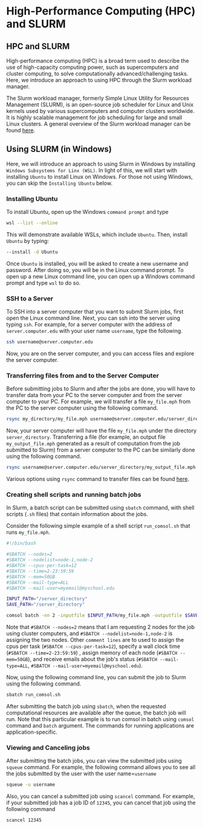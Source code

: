# High-Performance Computing (HPC) and SLURM

## HPC and SLURM
High-performance computing (HPC) is a broad term used to describe the use of high-capacity computing power, such as supercomputers and cluster computing, to solve computationally advanced/challenging tasks. Here, we introduce an approach to using HPC through the Slurm workload manager. 

The Slurm workload manager, formerly Simple Linux Utility for Resources Management (SLURM), is an open-source job scheduler for Linux and Unix kernels used by various supercomputers and computer clusters worldwide. It is highly scalable management for job scheduling for large and small Linux clusters. A general overview of the Slurm workload manager can be found [here](https://slurm.schedmd.com/overview.html).


## Using SLURM (in Windows)

Here, we will introduce an approach to using Slurm in Windows by installing `Windows Subsystems for Linx (WSL)`. In light of this, we will start with installing `Ubuntu` to install Linux on Windows. For those not using Windows, you can skip the `Installing Ubuntu` below.

### Installing Ubuntu

To install Ubuntu, open up the Windows `command prompt` and type
```bash
wsl --list --online
```
This will demonstrate available WSLs, which include `Ubuntu`. Then, install `Ubuntu` by typing: 
```bash
--install -d Ubuntu
```
Once `Ubuntu` is installed, you will be asked to create a new username and password. After doing so, you will be in the Linux command prompt. To open up a new Linux command line, you can open up a Windows command prompt and type `wsl` to do so.

### SSH to a Server
To SSH into a server computer that you want to submit Slurm jobs, first open the Linux command line. Next, you can ssh into the server using typing `ssh`.
For example, for a server computer with the address of `server.computer.edu` with your user name `username`, type the following.
```bash
ssh username@server.computer.edu
```
Now, you are on the server computer, and you can access files and explore the server computer.

### Transferring files from and to the Server Computer
Before submitting jobs to Slurm and after the jobs are done, you will have to transfer data from your PC to the server computer and from the server computer to your PC. For example, we will transfer a file `my_file.mph` from the PC to the server computer using the following command.
```bash
rsync my_directory/my_file.mph username@server.computer.edu/server_directory/my_file.mph
```
Now, your server computer will have the file `my_file.mph` under the directory `server_directory`.
Transferring a file (for example, an output file `my_output_file.mph` generated as a result of computation from the job submitted to Slurm) from a server computer to the PC can be similarly done using the following command.
```bash
rsync username@server.computer.edu/server_directory/my_output_file.mph my_directory/my_output_file.mph
```
Various options using `rsync` command to transfer files can be found [here](https://www.computerhope.com/unix/rsync.htm).

### Creating shell scripts and running batch jobs
In Slurm, a batch script can be submitted using `sbatch` command, with shell scripts (`.sh` files) that contain information about the jobs.

Consider the following simple example of a shell script `run_comsol.sh` that runs `my_file.mph`.
```bash
#!/bin/bash

#SBATCH --nodes=2
#SBATCH --nodelist=node-1,node-2
#SBATCH --cpus-per-task=12
#SBATCH --time=2-23:59:59
#SBATCH --mem=50GB
#SBATCH --mail-type=ALL
#SBATCH --mail-user=myemail@myschool.edu

INPUT_PATH="/server_directory"
SAVE_PATH="/server_directory"

comsol batch -nn 2 -inputfile $INPUT_PATH/my_file.mph -outputfile $SAVE_PATH/my_output_file.mph -study std1;
```
Note that `#SBATCH --nodes=2` means that I am requesting 2 nodes for the job using cluster computers, and `#SBATCH --nodelist=node-1,node-2` is assigning the two nodes. Other `comment lines` are to used to assign the cpus per task (`#SBATCH --cpus-per-task=12`), specify a wall clock time (`#SBATCH --time=2-23:59:59`) , assign memory of each node (`#SBATCH --mem=50GB`), and receive emails about the job's status (`#SBATCH --mail-type=ALL`, `#SBATCH --mail-user=myemail@myschool.edu`). 

Now, using the following command line, you can submit the job to Slurm using the following command.
```bash
sbatch run_comsol.sh
```
After submitting the batch job using `sbatch`, when the requested computational resources are available after the queue, the batch job will run. Note that this particular example is to run comsol in batch using `comsol` command and `batch` argument. The commands for running applications are application-specific. 

### Viewing and Canceling jobs
After submitting the batch jobs, you can view the submitted jobs using `squeue` command. For example, the following command allows you to see all the jobs submitted by the user with the user name=`username`

```bash
squeue -u username
```

Also, you can cancel a submitted job using `scancel` command. For example, if your submitted job has a job ID of `12345`, you can cancel that job using the following command

```bash
scancel 12345
```
